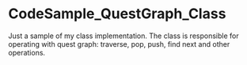 # CodeSample_QuestGraph_Class
Just a sample of my class implementation. The class is responsible for operating with quest graph: traverse, pop, push, find next and other operations.
